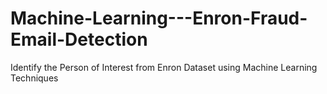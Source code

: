 # Machine-Learning---Enron-Fraud-Email-Detection
Identify the Person of Interest from Enron Dataset using Machine Learning Techniques
